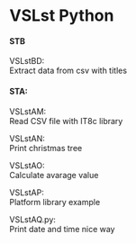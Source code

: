 # VSLst Python

#### STB
VSLstBD: <br>
Extract data from csv with titles

#### STA: 
VSLstAM: <br>
Read CSV file with IT8c library

VSLstAN: <br>
Print christmas tree

VSLstAO: <br>
Calculate avarage value

VSLstAP: <br>
Platform library example

VSLstAQ.py: <br>
Print date and time nice way
